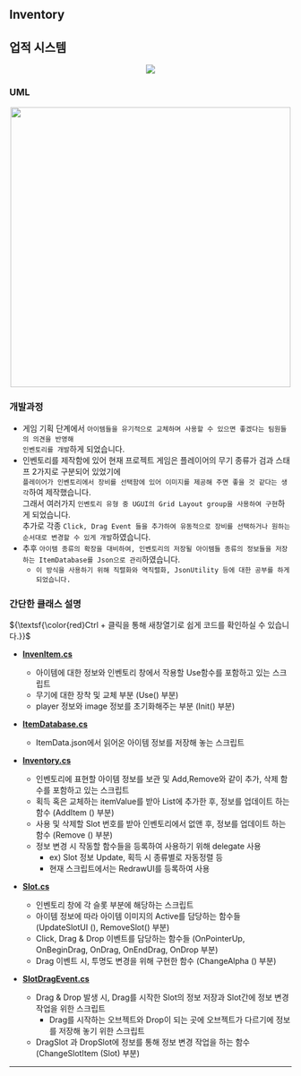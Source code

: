 ## Inventory


## 업적 시스템


<p align = "center"><img src="https://jidaeportfolio.s3.ap-northeast-2.amazonaws.com/%EC%9D%B8%EB%B2%A4%ED%86%A0%EB%A6%AC.gif">
</p>

### UML


<p align = "center"><img src="https://jidaeportfolio.s3.ap-northeast-2.amazonaws.com/inventory+UML.PNG.png" height = "500px" weight = "100px">
</p>


### 개발과정
- 게임 기획 단계에서 `아이템들을 유기적으로 교체하며 사용할 수 있으면 좋겠다는 팀원들의 의견을 반영해`  
    `인벤토리를 개발`하게 되었습니다.
- 인벤토리를 제작함에 있어 현재 프로젝트 게임은 플레이어의 무기 종류가 검과 스태프 2가지로 구분되어 있었기에  
  `플레이어가 인벤토리에서 장비를 선택함에 있어 이미지를 제공해 주면 좋을 것 같다는 생각`하여 제작했습니다.  
  그래서 여러가지 `인벤토리 유형 중 UGUI의 Grid Layout group을 사용하여 구현`하게 되었습니다.   
  추가로 각종 `Click, Drag Event 들을 추가하여 유동적으로 장비를 선택하거나 원하는 순서대로 변경할 수 있게 개발`하였습니다.  
- 추후 `아이템 종류의 확장을 대비하여, 인벤토리의 저장될 아이템들 종류의 정보들을 저장하는 ItemDatabase를 Json으로 관리`하였습니다.
    - `이 방식을 사용하기 위해 직렬화와 역직렬화, JsonUtility 등에 대한 공부를 하게 되었습니다.`


### 간단한 클래스 설명


${\textsf{\color\{red}Ctrl + 클릭을 통해 새창열기로 쉽게 코드를 확인하실 수 있습니다.}}$


- [**InvenItem.cs**](https://github.com/shji0318/Inventory/blob/main/InvenItem.cs)
  - 아이템에 대한 정보와 인벤토리 창에서 작용할 Use함수를 포함하고 있는 스크립트
  - 무기에 대한 장착 및 교체 부분 (Use() 부분)
  - player 정보와 image 정보를 초기화해주는 부분 (Init() 부분)
 
  
- [**ItemDatabase.cs**](https://github.com/shji0318/Inventory/blob/main/ItemDatabase.cs)
  - ItemData.json에서 읽어온 아이템 정보를 저장해 놓는 스크립트
 
  
- [**Inventory.cs**](https://github.com/shji0318/Inventory/blob/main/Inventory.cs)
  - 인벤토리에 표현할 아이템 정보를 보관 및 Add,Remove와 같이 추가, 삭제 함수를 포함하고 있는 스크립트
  - 획득 혹은 교체하는 itemValue를 받아 List에 추가한 후, 정보를 업데이트 하는 함수 (AddItem () 부분)
  - 사용 및 삭제할 Slot 번호를 받아 인벤토리에서 없앤 후, 정보를 업데이트 하는 함수 (Remove () 부분)
  - 정보 변경 시 작동할 함수들을 등록하여 사용하기 위해 delegate 사용
    - ex) Slot 정보 Update, 획득 시 종류별로 자동정렬 등
    - 현재 스크립트에서는 RedrawUI를 등록하여 사용

   
- [**Slot.cs**](https://github.com/shji0318/Inventory/blob/main/Slot.cs)
  - 인벤토리 창에 각 슬롯 부분에 해당하는 스크립트
  - 아이템 정보에 따라 아이템 이미지의 Active를 담당하는 함수들 (UpdateSlotUI (), RemoveSlot() 부분)
  - Click, Drag & Drop 이벤트를 담당하는 함수들 (OnPointerUp, OnBeginDrag, OnDrag, OnEndDrag, OnDrop 부분)
  - Drag 이벤트 시, 투명도 변경을 위해 구현한 함수 (ChangeAlpha () 부분)

 
- [**SlotDragEvent.cs**](https://github.com/shji0318/Inventory/blob/main/SlotDragEvent.cs)
  - Drag & Drop 발생 시, Drag를 시작한 Slot의 정보 저장과 Slot간에 정보 변경 작업을 위한 스크립트
    - Drag를 시작하는 오브젝트와 Drop이 되는 곳에 오브젝트가 다르기에 정보를 저장해 놓기 위한 스크립트
  - DragSlot 과 DropSlot에 정보를 통해 정보 변경 작업을 하는 함수 (ChangeSlotItem (Slot) 부분) 


---
